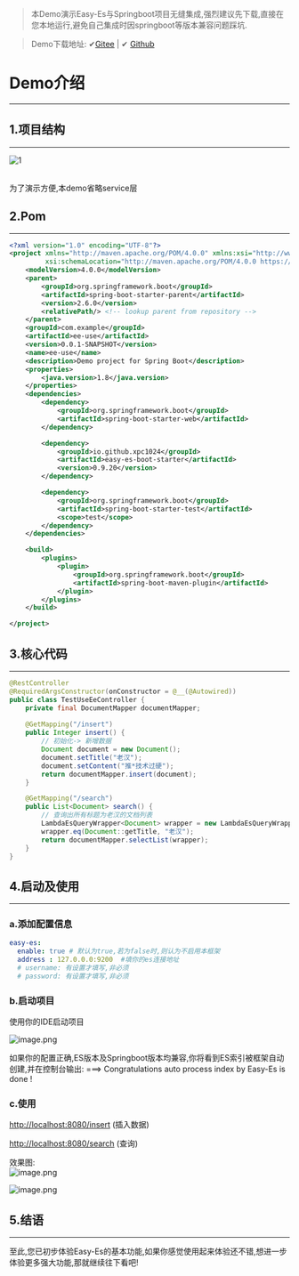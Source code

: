 > 本Demo演示Easy-Es与Springboot项目无缝集成,强烈建议先下载,直接在您本地运行,避免自己集成时因springboot等版本兼容问题踩坑.

> Demo下载地址: ✔[Gitee](https://gitee.com/easy-es/easy-es-springboot-demo) | ✔ [Github](https://github.com/xpc1024/easy-es-springboot-demo)

# Demo介绍

---

## 1.项目结构

---

![1](https://iknow.hs.net/e562a309-8526-4964-9250-b87ad02545e0.png)

<br />为了演示方便,本demo省略service层

## 2.Pom

---

```xml
<?xml version="1.0" encoding="UTF-8"?>
<project xmlns="http://maven.apache.org/POM/4.0.0" xmlns:xsi="http://www.w3.org/2001/XMLSchema-instance"
         xsi:schemaLocation="http://maven.apache.org/POM/4.0.0 https://maven.apache.org/xsd/maven-4.0.0.xsd">
    <modelVersion>4.0.0</modelVersion>
    <parent>
        <groupId>org.springframework.boot</groupId>
        <artifactId>spring-boot-starter-parent</artifactId>
        <version>2.6.0</version>
        <relativePath/> <!-- lookup parent from repository -->
    </parent>
    <groupId>com.example</groupId>
    <artifactId>ee-use</artifactId>
    <version>0.0.1-SNAPSHOT</version>
    <name>ee-use</name>
    <description>Demo project for Spring Boot</description>
    <properties>
        <java.version>1.8</java.version>
    </properties>
    <dependencies>
        <dependency>
            <groupId>org.springframework.boot</groupId>
            <artifactId>spring-boot-starter-web</artifactId>
        </dependency>

        <dependency>
            <groupId>io.github.xpc1024</groupId>
            <artifactId>easy-es-boot-starter</artifactId>
            <version>0.9.20</version>
        </dependency>

        <dependency>
            <groupId>org.springframework.boot</groupId>
            <artifactId>spring-boot-starter-test</artifactId>
            <scope>test</scope>
        </dependency>
    </dependencies>

    <build>
        <plugins>
            <plugin>
                <groupId>org.springframework.boot</groupId>
                <artifactId>spring-boot-maven-plugin</artifactId>
            </plugin>
        </plugins>
    </build>

</project>

```

## 3.核心代码

---

```java
@RestController
@RequiredArgsConstructor(onConstructor = @__(@Autowired))
public class TestUseEeController {
    private final DocumentMapper documentMapper;
    
    @GetMapping("/insert")
    public Integer insert() {
        // 初始化-> 新增数据
        Document document = new Document();
        document.setTitle("老汉");
        document.setContent("推*技术过硬");
        return documentMapper.insert(document);
    }

    @GetMapping("/search")
    public List<Document> search() {
        // 查询出所有标题为老汉的文档列表
        LambdaEsQueryWrapper<Document> wrapper = new LambdaEsQueryWrapper<>();
        wrapper.eq(Document::getTitle, "老汉");
        return documentMapper.selectList(wrapper);
    }
}
```

## 4.启动及使用

---

### a.添加配置信息
```yaml
easy-es:
  enable: true # 默认为true,若为false时,则认为不启用本框架
  address : 127.0.0.0:9200  #填你的es连接地址
  # username: 有设置才填写,非必须
  # password: 有设置才填写,非必须
```
### b.启动项目
使用你的IDE启动项目<br />

![image.png](https://iknow.hs.net/b6d12f86-58db-45ad-af05-29ab9b398614.png)

如果你的配置正确,ES版本及Springboot版本均兼容,你将看到ES索引被框架自动创建,并在控制台输出:
===> Congratulations auto process index by Easy-Es is done !

### c.使用

[http://localhost:8080/insert](http://localhost:8080/insert) (插入数据)

[http://localhost:8080/search](http://localhost:8080/search) (查询)

效果图:<br />
![image.png](https://iknow.hs.net/903287b2-f683-4335-a29a-6b58418b6950.png)<br />

![image.png](https://iknow.hs.net/0c9dd4f1-1b56-4d1a-ba39-cc3bf51d87a3.png)

## 5.结语

---

至此,您已初步体验Easy-Es的基本功能,如果你感觉使用起来体验还不错,想进一步体验更多强大功能,那就继续往下看吧!
